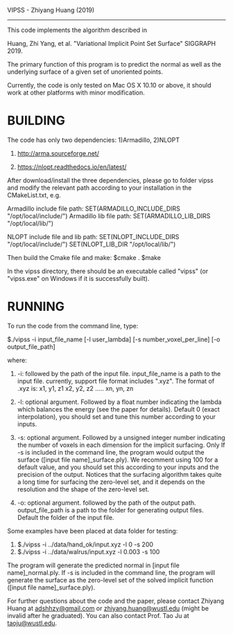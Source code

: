 VIPSS - Zhiyang Huang (2019)

------------------------------------

This code implements the algorithm described in

Huang, Zhi Yang, et al. "Variational Implicit Point Set Surface"  SIGGRAPH 2019.

The primary function of this program is to predict the normal as well as the underlying surface of a given set of unoriented points.

Currently, the code is only tested on Mac OS X 10.10 or above, it should work at other platforms with minor modification.


BUILDING
======================================================================================================


The code has only two dependencies: 1)Armadillo,   2)NLOPT

1) http://arma.sourceforge.net/

2) https://nlopt.readthedocs.io/en/latest/

After download/install the three dependencies, please go to folder vipss and modify the relevant path according to your installation in the CMakeList.txt, e.g.

Armadillo include file path:    SET(ARMADILLO_INCLUDE_DIRS "/opt/local/include/")
Armadillo lib file path:    SET(ARMADILLO_LIB_DIRS "/opt/local/lib/")

NLOPT include file and lib path:
SET(NLOPT_INCLUDE_DIRS "/opt/local/include/")
SET(NLOPT_LIB_DIR "/opt/local/lib/")


Then build the Cmake file and make:
$cmake .
$make

In the vipss directory, there should be an executable called "vipss" (or "vipss.exe" on Windows if it is successfully built).


RUNNING
======================================================================================================

To run the code from the command line, type:

$./vipss -i input_file_name [-l user_lambda] [-s number_voxel_per_line] [-o output_file_path]

where:
1. -i: followed by the path of the input file. input_file_name is a path to the input file. currently, support file format includes ".xyz". The format of .xyz is:
x1, y1, z1
x2, y2, z2
.....
xn, yn, zn

2. -l: optional argument. Followed by a float number indicating the lambda which balances the energy (see the paper for details). Default 0 (exact interpolation), you should set and tune this number according to your inputs.

3. -s: optional argument. Followed by a unsigned integer number indicating the number of voxels in each dimension for the implicit surfacing. Only If -s is included in the command line, the program would output the surface ([input file name]_surface.ply). We recomment using 100 for a default value, and you should set this according to your inputs and the precision of the output. Notices that the surfacing algorithm takes quite a long time for surfacing the zero-level set, and it depends on the resolution and the shape of the zero-level set.

4. -o: optional argument. followed by the path of the output path. output_file_path is a path to the folder for generating output files. Default the folder of the input file.


Some examples have been placed at data folder for testing:
1. $./vipss -i ../data/hand_ok/input.xyz -l 0 -s 200
2. $./vipss -i ../data/walrus/input.xyz -l 0.003 -s 100

The program will generate the predicted normal in [input file name]_normal.ply.
If -s is included in the command line, the program will generate the surface as the zero-level set of the solved implicit function ([input file name]_surface.ply).


For further questions about the code and the paper, please contact Zhiyang Huang at adshhzy@gmail.com or zhiyang.huang@wustl.edu (might be invalid after he graduated). You can also contact Prof. Tao Ju at taoju@wustl.edu.



